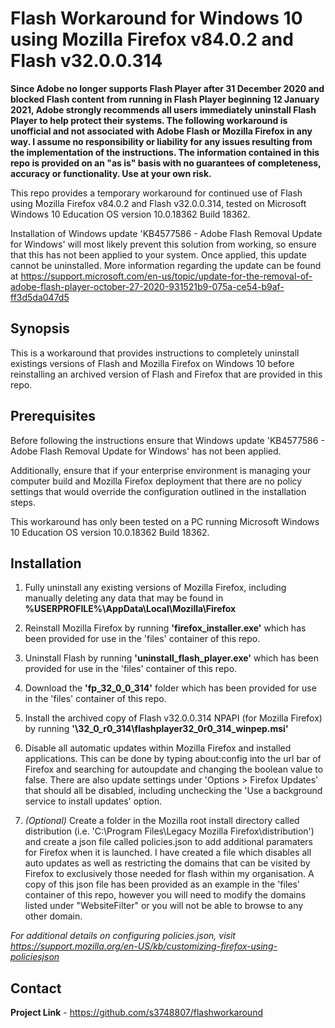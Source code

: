 Flash Workaround for Windows 10 using Mozilla Firefox v84.0.2 and Flash v32.0.0.314
================================

**Since Adobe no longer supports Flash Player after 31 December 2020 and blocked Flash content from running in Flash Player beginning 12 January 2021, Adobe strongly recommends all users immediately uninstall Flash Player to help protect their systems. The following workaround is unofficial and not associated with Adobe Flash or Mozilla Firefox in any way.  I assume no responsibility or liability for any issues resulting from the implementation of the instructions. The information contained in this repo is provided on an "as is" basis with no guarantees of completeness, accuracy or functionality.  Use at your own risk.**

This repo provides a temporary workaround for continued use of Flash using Mozilla Firefox v84.0.2 and Flash v32.0.0.314, tested on Microsoft Windows 10 Education OS version 10.0.18362 Build 18362.  

Installation of Windows update 'KB4577586 - Adobe Flash Removal Update for Windows' will most likely prevent this solution from working, so ensure that this has not been applied to your system. Once applied, this update cannot be uninstalled. More information regarding the update can be found at https://support.microsoft.com/en-us/topic/update-for-the-removal-of-adobe-flash-player-october-27-2020-931521b9-075a-ce54-b9af-ff3d5da047d5 

Synopsis
--------

This is a workaround that provides instructions to completely uninstall existings versions of Flash and Mozilla Firefox on Windows 10 before reinstalling an archived version of Flash and Firefox that are provided in this repo.  

Prerequisites
-------------


Before following the instructions ensure that  Windows update 'KB4577586 - Adobe Flash Removal Update for Windows' has not been applied. 

Additionally, ensure that if your enterprise environment is managing your computer build and Mozilla Firefox deployment that there are no policy settings that would override the configuration outlined in the installation steps.

This workaround has only been tested on a PC running Microsoft Windows 10 Education OS version 10.0.18362 Build 18362.  

Installation
------------

1. Fully uninstall any existing versions of Mozilla Firefox, including manually deleting any data that may be found in **%USERPROFILE%\AppData\Local\Mozilla\Firefox**

2. Reinstall Mozilla Firefox by running **'firefox_installer.exe'** which has been provided for use in the 'files' container of this repo.

3. Uninstall Flash by running **'uninstall_flash_player.exe'** which has been provided for use in the 'files' container of this repo.

4. Download the **'fp_32_0_0_314'** folder which has been provided for use in the 'files' container of this repo.

5. Install the archived copy of Flash v32.0.0.314 NPAPI (for Mozilla Firefox) by running **'\32_0_r0_314\flashplayer32_0r0_314_winpep.msi'**

6. Disable all automatic updates within Mozilla Firefox and installed applications. This can be done by typing about:config into the url bar of Firefox and searching for autoupdate and changing the boolean value to false.  There are also update settings under 'Options > Firefox Updates' that should all be disabled, including unchecking the 'Use a background service to install updates' option.

7. *(Optional)* Create a folder in the Mozilla root install directory called distribution (i.e. 'C:\Program Files\Legacy Mozilla Firefox\distribution') and create a json file called policies.json to add additional paramaters for Firefox when it is launched. I have created a file which disables all auto updates as well as restricting the domains that can be visited by Firefox to exclusively those needed for flash within my organisation.  A copy of this json file has been provided as an example in the 'files' container of this repo, however you will need to modify the domains listed under "WebsiteFilter" or you will not be able to browse to any other domain.  

*For additional details on configuring policies.json, visit https://support.mozilla.org/en-US/kb/customizing-firefox-using-policiesjson*

Contact
-------


**Project Link** - https://github.com/s3748807/flashworkaround

